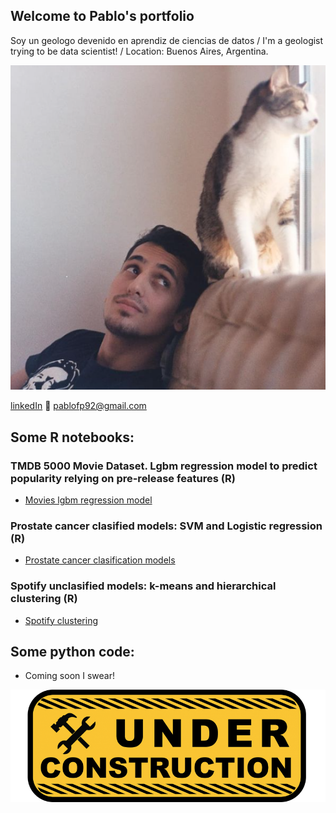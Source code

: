 ## Welcome to Pablo's portfolio

Soy un geologo devenido en aprendiz de ciencias de datos / I'm a geologist trying to be data scientist! / Location: Buenos Aires, Argentina. 

![Bowie and myself](/polci.png)

[linkedIn](https://www.linkedin.com/in/pablofprz/)
:e-mail: pablofp92@gmail.com 


## Some R notebooks: 

### TMDB 5000 Movie Dataset. Lgbm regression model to predict popularity relying on pre-release features (R)
* [Movies lgbm regression model](movies_lgbm/movies.html)

### Prostate cancer clasified models: SVM and Logistic regression (R)
* [Prostate cancer clasification models](https://github.com/pablofp92/main/prostate/prostate_cancer_models.md)

### Spotify unclasified models: k-means and hierarchical clustering (R) 
* [Spotify clustering](/clustering_spotify/clustering_spotify.html)


## Some python code:

* Coming soon I swear! 

![workinprgress](/under-construction-2408062_1280-862x307.png
)
